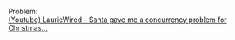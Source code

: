 Problem:  
[(Youtube) LaurieWired - Santa gave me a concurrency problem for Christmas...  ](https://youtu.be/zwUzulwiDpI?si=nA19YYBUBi3Ybn1Q)
